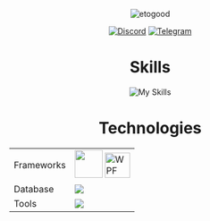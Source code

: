 <div align="center">

![etogood](https://stats.hyo.dev/api/github-stats-advanced?login=etogood)

[![Discord](https://img.shields.io/badge/Discord-5865F2?style=for-the-badge&logo=discord&logoColor=white)](https://discordapp.com/users/419558358098509824/) 
[![Telegram](https://img.shields.io/badge/Telegram-2CA5E0?style=for-the-badge&logo=telegram&logoColor=white)](https://t.me/etogood)

# Skills
![My Skills](https://skillicons.dev/icons?i=dotnet,cs)

# Technologies

<table border="0">
<td>Frameworks</td>
<td>
  <img src="https://avatars.githubusercontent.com/u/58937344?v=4" width="50" height="50 alt="AvaloniaUI"">
  <img src="https://syncfusioninc.gallerycdn.vsassets.io/extensions/syncfusioninc/wpfextension/27.1.48/1726662210436/Microsoft.VisualStudio.Services.Icons.Default" alt="WPF" width="45" height="45">
</td>
</tr>
<td>Database</td>
<td>
  <img src="https://skillicons.dev/icons?i=postgres,mysql">
</td>
</tr>
<tr>
<td>Tools</td>
<td>
  <img src="https://skillicons.dev/icons?i=rider,git,githubactions">
</td>
</tr>
</table>
</div> 
